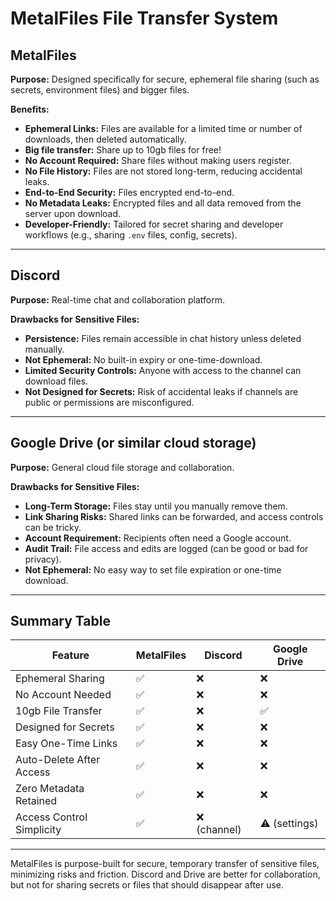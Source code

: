 # MetalFiles File Transfer System
## MetalFiles

**Purpose:** Designed specifically for secure, ephemeral file sharing (such as secrets, environment files) and bigger files.

**Benefits:**
- **Ephemeral Links:** Files are available for a limited time or number of downloads, then deleted automatically.
- **Big file transfer:** Share up to 10gb files for free!
- **No Account Required:** Share files without making users register.
- **No File History:** Files are not stored long-term, reducing accidental leaks.
- **End-to-End Security:** Files encrypted end-to-end.
- **No Metadata Leaks:** Encrypted files and all data removed from the server upon download.
- **Developer-Friendly:** Tailored for secret sharing and developer workflows (e.g., sharing `.env` files, config, secrets).

---

## Discord

**Purpose:** Real-time chat and collaboration platform.

**Drawbacks for Sensitive Files:**
- **Persistence:** Files remain accessible in chat history unless deleted manually.
- **Not Ephemeral:** No built-in expiry or one-time-download.
- **Limited Security Controls:** Anyone with access to the channel can download files.
- **Not Designed for Secrets:** Risk of accidental leaks if channels are public or permissions are misconfigured.

---

## Google Drive (or similar cloud storage)

**Purpose:** General cloud file storage and collaboration.

**Drawbacks for Sensitive Files:**
- **Long-Term Storage:** Files stay until you manually remove them.
- **Link Sharing Risks:** Shared links can be forwarded, and access controls can be tricky.
- **Account Requirement:** Recipients often need a Google account.
- **Audit Trail:** File access and edits are logged (can be good or bad for privacy).
- **Not Ephemeral:** No easy way to set file expiration or one-time download.

---

## Summary Table

| Feature                   | MetalFiles      | Discord         | Google Drive     |
|---------------------------|----------------|-----------------|-----------------|
| Ephemeral Sharing         | ✅             | ❌              | ❌              |
| No Account Needed         | ✅             | ❌              | ❌              |
| 10gb File Transfer         | ✅             | ❌              | ✅              |
| Designed for Secrets      | ✅             | ❌              | ❌              |
| Easy One-Time Links       | ✅             | ❌              | ❌              |
| Auto-Delete After Access  | ✅             | ❌              | ❌              |
| Zero Metadata Retained | ✅             | ❌              | ❌              |
| Access Control Simplicity | ✅             | ❌ (channel)     | ⚠️ (settings)   |

---

MetalFiles is purpose-built for secure, temporary transfer of sensitive files, minimizing risks and friction. Discord and Drive are better for collaboration, but not for sharing secrets or files that should disappear after use.
